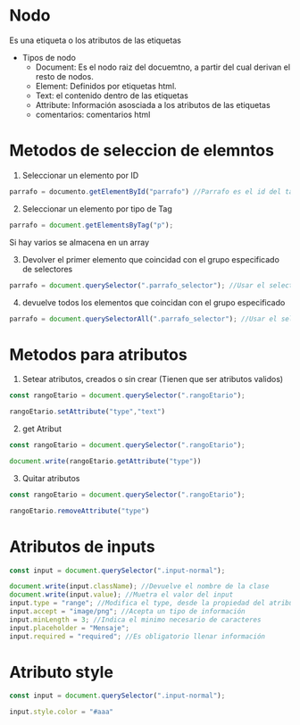 # Nodo

Es una etiqueta o los atributos de las etiquetas

* Tipos de nodo
    - Document: Es el nodo raiz del docuemtno, a partir del cual derivan el resto de nodos.
    - Element: Definidos por etiquetas html.
    - Text: el contenido dentro de las etiquetas
    - Attribute: Información asosciada a los atributos de  las etiquetas
    - comentarios: comentarios html

# Metodos de seleccion de elemntos

1. Seleccionar un elemento por ID

```js
parrafo = documento.getElementById("parrafo") //Parrafo es el id del tag
```

2. Seleccionar un elemento por tipo de Tag

```js
parrafo = document.getElementsByTag("p");
```

Si hay varios se almacena en un array

3. Devolver el primer elemento que coincidad con el grupo especificado de selectores

```js
parrafo = document.querySelector(".parrafo_selector"); //Usar el selector correcto, en este caso el de clase es punto
```

4. devuelve todos los elementos que coincidan con el grupo especificado

```js
parrafo = document.querySelectorAll(".parrafo_selector"); //Usar el selector correcto, en este caso el de clase es punto
```

# Metodos para atributos

1. Setear atributos, creados o sin crear (Tienen que ser atributos validos)

```js
const rangoEtario = document.querySelector(".rangoEtario");

rangoEtario.setAttribute("type","text")
```

2. get Atribut

```js
const rangoEtario = document.querySelector(".rangoEtario");

document.write(rangoEtario.getAttribute("type"))
```

3. Quitar atributos

```js
const rangoEtario = document.querySelector(".rangoEtario");

rangoEtario.removeAttribute("type")
```

# Atributos de inputs

```js
const input = document.querySelector(".input-normal");

document.write(input.className); //Devuelve el nombre de la clase
document.write(input.value); //Muetra el valor del input
input.type = "range"; //Modifica el type, desde la propiedad del atributo
input.accept = "image/png"; //Acepta un tipo de información
input.minLength = 3; //Indica el minimo necesario de caracteres
input.placeholder = "Mensaje"; 
input.required = "required"; //Es obligatorio llenar información
```

# Atributo style

```js
const input = document.querySelector(".input-normal");

input.style.color = "#aaa"
```